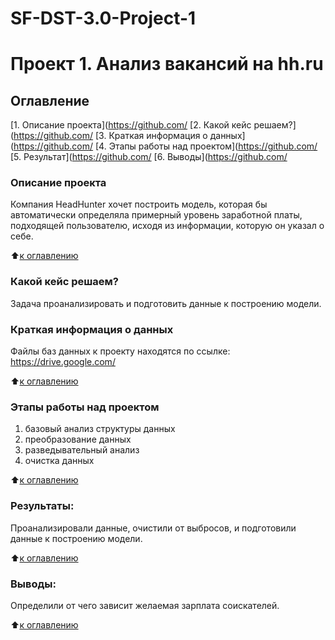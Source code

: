 # SF-DST-3.0-Project-1

# Проект 1. Анализ вакансий на hh.ru

## Оглавление  
[1. Описание проекта](https://github.com/
[2. Какой кейс решаем?](https://github.com/
[3. Краткая информация о данных](https://github.com/
[4. Этапы работы над проектом](https://github.com/
[5. Результат](https://github.com/
[6. Выводы](https://github.com/

### Описание проекта    
Компания HeadHunter хочет построить модель, которая бы автоматически определяла примерный уровень заработной платы, подходящей пользователю, исходя из информации, которую он указал о себе.

:arrow_up:[к оглавлению](_)


### Какой кейс решаем?    
Задача проанализировать и подготовить данные к построению модели.


### Краткая информация о данных
Файлы баз данных к проекту находятся по ссылке: https://drive.google.com/
  
:arrow_up:[к оглавлению](https://github.com/RoBot-47/sf_dst-3.0/DST_3.0-Project_1/edit/main/README.md#Оглавление)


### Этапы работы над проектом  
1. базовый анализ структуры данных
2. преобразование данных
3. разведывательный анализ
4. очистка данных

:arrow_up:[к оглавлению](https://github.com/RoBot-47/sf_dst-3.0/DST_3.0-Project_1/edit/main/README.md#Оглавление)


### Результаты:  
Проанализировали данные, очистили от выбросов, и подготовили данные к построению модели.

:arrow_up:[к оглавлению](https://github.com/RoBot-47/sf_dst-3.0/DST_3.0-Project_1/edit/main/README.md#Оглавление)


### Выводы:  
Определили от чего зависит желаемая зарплата соискателей.

:arrow_up:[к оглавлению](https://github.com/RoBot-47/sf_dst-3.0/DST_3.0-Project_1/edit/main/README.md#Оглавление)